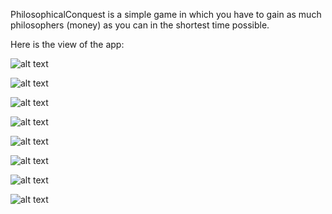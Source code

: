PhilosophicalConquest is a simple game in which you have to gain as much philosophers (money) as you can in the shortest time possible.

Here is the view of the app:

![alt text](https://github.com/PatrykKudyk/PhilosophicalConquest/tree/master/zdjecia/1.png)

![alt text](https://github.com/PatrykKudyk/PhilosophicalConquest/tree/master/zdjecia/2.png)

![alt text](https://github.com/PatrykKudyk/PhilosophicalConquest/tree/master/zdjecia/8.png)

![alt text](https://github.com/PatrykKudyk/PhilosophicalConquest/tree/master/zdjecia/3.png)

![alt text](https://github.com/PatrykKudyk/PhilosophicalConquest/tree/master/zdjecia/4.png)

![alt text](https://github.com/PatrykKudyk/PhilosophicalConquest/tree/master/zdjecia/5.png)

![alt text](https://github.com/PatrykKudyk/PhilosophicalConquest/tree/master/zdjecia/6.png)

![alt text](https://github.com/PatrykKudyk/PhilosophicalConquest/tree/master/zdjecia/7.png)
